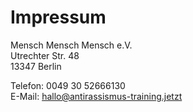 # Impressum

Mensch Mensch Mensch e.V.<br/>
Utrechter Str. 48<br/>
13347 Berlin

Telefon: 0049 30 52666130<br/>
E-Mail: <a href="hallo@antirassismus-training.jetzt">hallo@antirassismus-training.jetzt</a>
